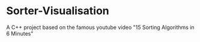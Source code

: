 # Sorter-Visualisation
A C++ project based on the famous youtube video "15 Sorting Algorithms in 6 Minutes"
